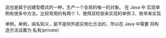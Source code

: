 这也是属于创建型模式的一种，生产一个全局的唯一的对象。
在 Java 中 实现单例有很多中方法，比较常用的有两个
1、使用双检锁来实现的单例
2、枚举来实现

单例，单例，闻名知义，是不提供外部实例化方法的，所以在 Java 中需要 将构造方法设置为 私有(private)